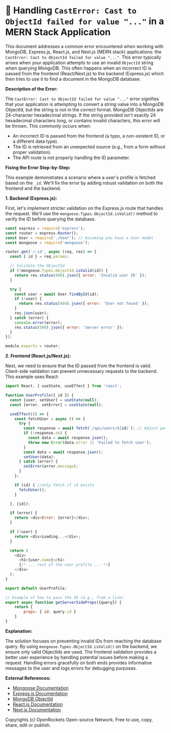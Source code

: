 # 🐞 Handling `CastError: Cast to ObjectId failed for value "..."` in a MERN Stack Application


This document addresses a common error encountered when working with MongoDB, Express.js, React.js, and Next.js (MERN stack) applications: the `CastError: Cast to ObjectId failed for value "..."`. This error typically arises when your application attempts to use an invalid `ObjectId` string when querying MongoDB.  This often happens when an incorrect ID is passed from the frontend (React/Next.js) to the backend (Express.js) which then tries to use it to find a document in the MongoDB database.


**Description of the Error:**

The `CastError: Cast to ObjectId failed for value "..."` error signifies that your application is attempting to convert a string value into a MongoDB ObjectId, but the string is not in the correct format.  MongoDB ObjectIds are 24-character hexadecimal strings.  If the string provided isn't exactly 24 hexadecimal characters long, or contains invalid characters, this error will be thrown.  This commonly occurs when:

* An incorrect ID is passed from the frontend (a typo, a non-existent ID, or a different data type).
* The ID is retrieved from an unexpected source (e.g., from a form without proper validation).
* The API route is not properly handling the ID parameter.

**Fixing the Error Step-by-Step:**

This example demonstrates a scenario where a user's profile is fetched based on the `_id`.  We'll fix the error by adding robust validation on both the frontend and the backend.

**1. Backend (Express.js):**

First, let's implement stricter validation on the Express.js route that handles the request.  We'll use the `mongoose.Types.ObjectId.isValid()` method to verify the ID before querying the database.

```javascript
const express = require('express');
const router = express.Router();
const User = require('./User'); // Assuming you have a User model
const mongoose = require('mongoose');

router.get('/:id', async (req, res) => {
  const { id } = req.params;

  // Validate the ObjectId
  if (!mongoose.Types.ObjectId.isValid(id)) {
    return res.status(400).json({ error: 'Invalid user ID' });
  }

  try {
    const user = await User.findById(id);
    if (!user) {
      return res.status(404).json({ error: 'User not found' });
    }
    res.json(user);
  } catch (error) {
    console.error(error);
    res.status(500).json({ error: 'Server error' });
  }
});

module.exports = router;
```

**2. Frontend (React.js/Next.js):**

Next, we need to ensure that the ID passed from the frontend is valid.  Client-side validation can prevent unnecessary requests to the backend.  This example uses React:


```javascript
import React, { useState, useEffect } from 'react';

function UserProfile({ id }) {
  const [user, setUser] = useState(null);
  const [error, setError] = useState(null);

  useEffect(() => {
    const fetchUser = async () => {
      try {
        const response = await fetch(`/api/users/${id}`); // Adjust path as needed
        if (!response.ok) {
          const data = await response.json();
          throw new Error(data.error || 'Failed to fetch user');
        }
        const data = await response.json();
        setUser(data);
      } catch (error) {
        setError(error.message);
      }
    };

    if (id) { //only fetch if id exists
      fetchUser();
    }

  }, [id]);

  if (error) {
    return <div>Error: {error}</div>;
  }

  if (!user) {
    return <div>Loading...</div>;
  }

  return (
    <div>
      <h1>{user.name}</h1>
      {/* ... rest of the user profile ... */}
    </div>
  );
}

export default UserProfile;

// Example of how to pass the ID (e.g., from a link)
export async function getServerSideProps({query}) {
    return {
        props: { id: query.id }
    }
}
```

**Explanation:**

The solution focuses on preventing invalid IDs from reaching the database query.  By using `mongoose.Types.ObjectId.isValid()` on the backend, we ensure only valid ObjectIds are used. The frontend validation provides a better user experience by handling potential issues before making a request.  Handling errors gracefully on both ends provides informative messages to the user and logs errors for debugging purposes.


**External References:**

* [Mongoose Documentation](https://mongoosejs.com/)
* [Express.js Documentation](https://expressjs.com/)
* [MongoDB ObjectId](https://www.mongodb.com/docs/manual/reference/object-id/)
* [React.js Documentation](https://reactjs.org/docs/getting-started.html)
* [Next.js Documentation](https://nextjs.org/docs)


Copyrights (c) OpenRockets Open-source Network. Free to use, copy, share, edit or publish.

